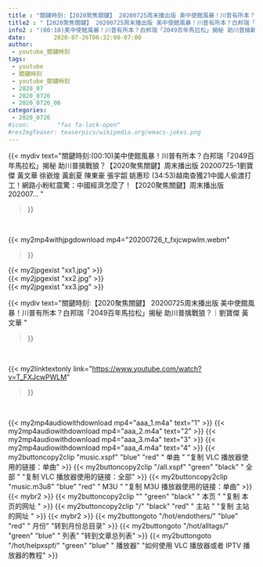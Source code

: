 ```yaml
---
title : "關鍵時刻:【2020聚焦關鍵】 20200725周末播出版 美中使館風暴！川普有所本？白邦瑞「2049百年馬拉松」揭秘 助川普擒戰狼？｜劉寶傑 黃文華 "
title2 : "【2020聚焦關鍵】 20200725周末播出版 美中使館風暴！川普有所本？白邦瑞「2049百年馬拉松」揭秘 助川普擒戰狼？｜劉寶傑 黃文華 "
info2 : "(00:10)美中使館風暴！川普有所本？白邦瑞「2049百年馬拉松」揭秘 助川普擒戰狼？【2020聚焦關鍵】周末播出版 20200725-1劉寶傑 黃文華 徐嶔煌 黃創夏 陳東豪 張宇韶 姚惠珍 (34:53)越南查獲21中國人偷渡打工！網路小粉紅震驚：中國經濟怎麼了！【2020聚焦關鍵】周末播出版 202007... "
date:        2020-07-26T06:32:00-07:00
author:
 - youtube_關鍵時刻
tags:
 - youtube
 - 關鍵時刻
 - youtube_關鍵時刻
 - 2020_07
 - 2020_0726
 - 2020_0726_06
categories:
 - 2020_0726
#icon:        "fas fa-lock-open"
#resImgTeaser: teaserpics/wikipedia.org/emacs-jokes.png
---
```


{{< mydiv text="關鍵時刻:(00:10)美中使館風暴！川普有所本？白邦瑞「2049百年馬拉松」揭秘 助川普擒戰狼？【2020聚焦關鍵】周末播出版 20200725-1劉寶傑 黃文華 徐嶔煌 黃創夏 陳東豪 張宇韶 姚惠珍 (34:53)越南查獲21中國人偷渡打工！網路小粉紅震驚：中國經濟怎麼了！【2020聚焦關鍵】周末播出版 202007... "
>}}
<br>


{{< my2mp4withjpgdownload mp4="20200726_t_fxjcwpwlm.webm"
>}}

{{< my2jpgexist "xx1.jpg" >}}<br>
{{< my2jpgexist "xx2.jpg" >}}<br>
{{< my2jpgexist "xx3.jpg" >}}<br>



{{< mydiv text="關鍵時刻:【2020聚焦關鍵】 20200725周末播出版 美中使館風暴！川普有所本？白邦瑞「2049百年馬拉松」揭秘 助川普擒戰狼？｜劉寶傑 黃文華 "
>}}
<br>

{{< my2linktextonly link="https://www.youtube.com/watch?v=T_FXJcwPWLM"
>}}


<br>

{{< my2mp4audiowithdownload mp4="aaa_1.m4a"    text="1" >}}
{{< my2mp4audiowithdownload mp4="aaa_2.m4a"    text="2" >}}
{{< my2mp4audiowithdownload mp4="aaa_3.m4a"    text="3" >}}
{{< my2mp4audiowithdownload mp4="aaa_4.m4a"    text="4" >}}
{{< my2buttoncopy2clip "music.xspf"        "blue"   "red"    " 单曲 "  "复制 VLC 播放器使用的链接：单曲" >}} {{< my2buttoncopy2clip "/all.xspf"         "green"  "black"  " 全部 "  "复制 VLC 播放器使用的链接：全部" >}} {{< my2buttoncopy2clip "music.m3u8"        "blue"   "red"    " M3U  "    "复制 M3U 播放器使用的链接：单曲" >}} {{< mybr2 >}} {{< my2buttoncopy2clip ""                  "green"  "black"  " 本页 "    "复制 本页的网址 " >}} {{< my2buttoncopy2clip "/"                 "black"  "red"    " 主站 "    "复制 主站的网址 " >}} {{< mybr2 >}} {{< my2buttongoto      "/hot/endothers/"   "blue"   "red"    " 月份"   "转到月份总目录" >}} {{< my2buttongoto      "/hot/alltags/"     "green"  "blue"   " 列表"   "转到文章总列表" >}} {{< my2buttongoto      "/hot/helpxspf/"    "green"  "blue"   " 播放器" "如何使用 VLC 播放器或者 IPTV 播放器的教程" >}} 
